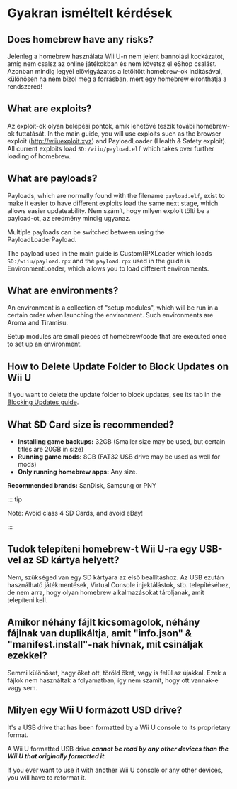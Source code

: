 # Gyakran isméltelt kérdések

## Does homebrew have any risks?

Jelenleg a homebrew használata Wii U-n nem jelent bannolási kockázatot, amíg nem csalsz az online játékokban és nem követsz el eShop csalást. Azonban mindig legyél elővigyázatos a letöltött homebrew-ok indításával, különösen ha nem bízol meg a forrásban, mert egy homebrew elronthatja a rendszered!

## What are exploits?

Az exploit-ok olyan belépési pontok, amik lehetővé teszik továbi homebrew-ok futtatását. In the main guide, you will use exploits such as the browser exploit (http://wiiuexploit.xyz) and PayloadLoader (Health & Safety exploit). All current exploits load `SD:/wiiu/payload.elf` which takes over further loading of homebrew.

## What are payloads?

Payloads, which are normally found with the filename `payload.elf`, exist to make it easier to have different exploits load the same next stage, which allows easier updateability. Nem számít, hogy milyen exploit tölti be a payload-ot, az eredmény mindig ugyanaz.

Multiple payloads can be switched between using the PayloadLoaderPayload.

The payload used in the main guide is CustomRPXLoader which loads `SD:/wiiu/payload.rpx` and the `payload.rpx` used in the guide is EnvironmentLoader, which allows you to load different environments.

## What are environments?

An environment is a collection of "setup modules", which will be run in a certain order when launching the environment. Such environments are Aroma and Tiramisu.

Setup modules are small pieces of homebrew/code that are executed once to set up an environment.

## How to Delete Update Folder to Block Updates on Wii U

If you want to delete the update folder to block updates, see its tab in the [Blocking Updates guide](block-updates).

## What SD Card size is recommended?

- **Installing game backups:** 32GB (Smaller size may be used, but certain titles are 20GB in size)
- **Running game mods:** 8GB (FAT32 USB drive may be used as well for mods)
- **Only running homebrew apps:** Any size.

**Recommended brands:** SanDisk, Samsung or PNY

::: tip

Note: Avoid class 4 SD Cards, and avoid eBay!

:::

## Tudok telepíteni homebrew-t Wii U-ra egy USB-vel az SD kártya helyett?

Nem, szükséged van egy SD kártyára az első beállításhoz. Az USB ezután használható játékmentések, Virtual Console injektálástok, stb. telepítéséhez, de nem arra, hogy olyan homebrew alkalmazásokat tároljanak, amit telepíteni kell.

## Amikor néhány fájlt kicsomagolok, néhány fájlnak van duplikáltja, amit "info.json" & "manifest.install"-nak hívnak, mit csináljak ezekkel?

Semmi különöset, hagy őket ott, töröld őket, vagy is felül az újakkal. Ezek a fájlok nem használtak a folyamatban, így nem számít, hogy ott vannak-e vagy sem.

## Milyen egy Wii U formázott USD drive?

It's a USB drive that has been formatted by a Wii U console to its proprietary format.

A Wii U formatted USB drive _**cannot be read by any other devices than the Wii U that originally formatted it.**_

If you ever want to use it with another Wii U console or any other devices, you will have to reformat it.
